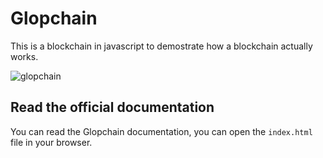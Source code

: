 # Glopchain

This is a blockchain in javascript to demostrate how a blockchain actually works.

![glopchain](https://user-images.githubusercontent.com/32302890/54104488-1f44b100-439e-11e9-868a-2bcd93b4f8df.png)


## Read the official documentation

You can read the Glopchain documentation, you can open the ``index.html`` file in your browser.